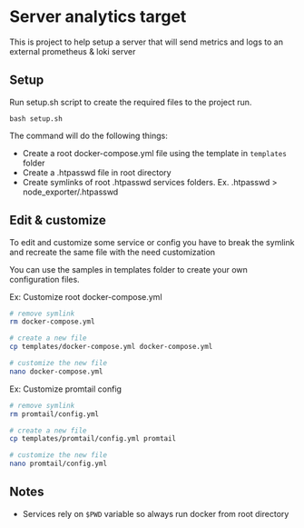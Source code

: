 # Server analytics target

This is project to help setup a server that will send metrics and logs to an external prometheus & loki server 

## Setup

Run setup.sh script to create the required files to the project run.
```
bash setup.sh
```
The command will do the following things:

- Create a root docker-compose.yml file using the template in `templates` folder
- Create a .htpasswd file in root directory
- Create symlinks of root .htpasswd services folders. Ex. .htpasswd > node_exporter/.htpasswd

## Edit & customize

To edit and customize some service or config you have to break the symlink and recreate the same file with the need customization

You can use the samples in templates folder to create your own configuration files.

Ex: Customize root docker-compose.yml

```bash
# remove symlink
rm docker-compose.yml

# create a new file
cp templates/docker-compose.yml docker-compose.yml

# customize the new file
nano docker-compose.yml
```

Ex: Customize promtail config

```bash
# remove symlink
rm promtail/config.yml

# create a new file
cp templates/promtail/config.yml promtail

# customize the new file
nano promtail/config.yml
```

## Notes

- Services rely on `$PWD` variable so always run docker from root directory